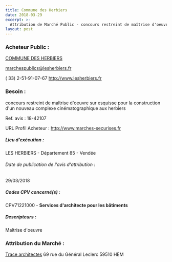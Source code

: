 ```yaml
---
title: Commune des Herbiers
date: 2018-03-29
excerpt: >-
  Attribution de Marché Public - concours restreint de maîtrise d'oeuvre sur esquisse pour la construction d'un nouveau complexe cinématographique aux herbiers
layout: post
---
```


### Acheteur Public : 
<a href="/acheteur-33/siren-218501096"> COMMUNE DES HERBIERS</a><br/>



marchespublics@lesherbiers.fr

( 33) 2-51-91-07-67
http://www.lesherbiers.fr
### Besoin :

concours restreint de maîtrise d'oeuvre sur esquisse pour la construction d'un nouveau complexe cinématographique aux herbiers

Ref. avis : 18-42107

URL Profil Acheteur : http://www.marches-securises.fr

##### Lieu d'exécution :

LES HERBIERS - Département 85 - Vendée

###### Date de publication de l'avis d'attribution : 
29/03/2018

##### Codes CPV concerné(s) :
CPV71221000 - **Services d'architecte pour les bâtiments** <br/>

##### Descripteurs :
Maîtrise d'oeuvre <br/>

### Attribution du Marché :
<a href="/entreprise-256/siren-347417164"> Trace architectes</a>    69 rue du Général Leclerc 59510 HEM <br/>
